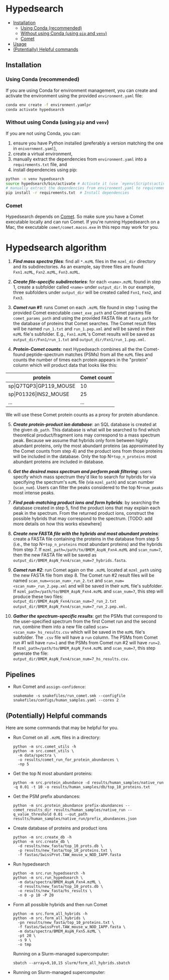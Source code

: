 # Hypedsearch <!-- omit in toc -->

- [Installation](#installation)
  - [Using Conda (recommended)](#using-conda-recommended)
  - [Without using Conda (using `pip` and `venv`)](#without-using-conda-using-pip-and-venv)
  - [Comet](#comet)
- [Usage](#usage)
- [(Potentially) Helpful commands](#potentially-helpful-commands)


## Installation

### Using Conda (recommended)

If you are using Conda for environment management, you can create and activate the environment using the provided `environment.yaml` file:

```bash
conda env create -f environment.yamlpr
conda activate hypedsearch
```

### Without using Conda (using `pip` and `venv`)

If you are not using Conda, you can:

1. ensure you have Python installed (preferably a version matching the one in `enivornment.yaml`),
2. create a virtual environment, 
3. manually extract the dependencies from `environment.yaml` into a `requirements.txt` file, and
4. install dependencies using pip:

```bash
python -m venv hypedsearch
source hypedsearch/bin/activate # Activate it (use `myenv\Scripts\activate` on Windows)
# manually extract the dependencies from environment.yaml to requirements.txt
pip install -r requirements.txt  # Install dependencies
```

### Comet

Hypedsearch depends on [Comet](https://comet-ms.sourceforge.net/). 
So make sure you have a Comet executable locally and can run Comet. 
If you're running Hypedsearch on a Mac, the executable `comet/comet.macos.exe` in this repo may work for you.

<!-- ## Usage

Make sure `hypedsearch` or the environment in which you installed the Hypedsearch dependencies is activated. 
Once the environment is activated, the following command should work and show the help page:

```bash 
python hypedsearch.py -h
```

Here's an example usage of Hypedsearch that should work after cloning the repo, following the installation requirements above, and, if needed, updating the paths to the Comet executable and `comet.params` file:

```bash
python hypedsearch.py \
--mzml_dir data/spectra \
--mzml_path data/spectra/BMEM_AspN_Fxn4.mzML \
--output_dir results/test \
--db_path results/test/test.db \
--scan_num 7 \
--top_n_proteins 50 \
--num_peaks 100 \
--comet_exe_path comet/comet.macos.exe \
--comet_params_path comet/comet.params \
--fasta_path fastas/Uniprot_mouse.fasta \
--cleanup False
``` -->

# Hypedsearch algorithm

1. ***Find mass spectra files***: 
find all `*.mzML` files in the `mzml_dir` directory and its subdirectories. 
As an example, say three files are found `Fxn1.mzML`, `Fxn2.mzML`, `Fxn3.mzML`.

1. ***Create file-specific subdirectories***: 
for each `<name>.mzML` found in step 1, create a subfolder called `<name>` under `output_dir`.
In our example, three subfolders under `output_dir` will be created called `Fxn1`, `Fxn2`, and `Fxn3`.

1. ***Comet run #1***: 
runs Comet on each `.mzML` file found in step 1 using the provided Comet executable `comet_exe_path` and Comet params file `comet_params_path` and using the provided FASTA file at `fasta_path` for the database of proteins that Comet searches.
The Comet result files will be named `run_1.txt` and `run_1.pep.xml` and will be saved in their `mzML` file's subfolder. 
E.g., `Fxn1.mzML`'s Comet results will be saved as `output_dir/Fxn1/run_1.txt` and `output_dir/Fxn1/run_1.pep.xml`.

1. ***Protein-Comet counts***:
next Hypedseach combines all the the Comet-found peptide-spectrum matches (PSMs) from all the `mzML` files and counts the number of times each protein appears in the "protein" column which will product data that looks like this:

  | protein | Comet count  |
  | - | - |
  | sp\|Q7TQP3\|GP119_MOUSE | 10 | 
  | sp\|P01326\|INS2_MOUSE | 25 | 
  | ... | ... | 

  We will use these Comet protein counts as a proxy for protein abundance. 

5. ***Create protein-product ion database***: 
an SQL database is created at the given `db_path`.
This database is what will be searched to find which theoretical product/fragment ions may correspond to a mass spectrum peak. 
Because we assume that hybrids only form between highly abundant proteins, only the most abundant proteins (as approximated by the Comet counts from step 4) and the product ions from those proteins will be included in the database.
Only the top N=`top_n_proteins` most abundant proteins are included in database.

6. ***Get the desired mass spectrum and perform peak filtering***: 
users specify which mass spectrum they'd like to search for hybrids for via specifying the spectrum's `mzML` file (via `mzml_path`) and scan number (`scan_num`).
Users can filter the peaks considered to the top N=`num_peaks` most intense peaks.

7. ***Find peak-matching product ions and form hybrids***: 
by searching the database created in step 5, find the product ions that may explain each peak in the spectrum. From the returned product ions, construct the possible hybrids that may correspond to the spectrum. [TODO: add more details on how this works elsewhere]

1. ***Create new FASTA file with the hybrids and most abundant proteins***:
create a FASTA file containing the proteins in the database from step 5 (i.e., the top N=`top_n_proteins` most abundant proteins) and the hybrids from step 7.
If `mzml_path=/path/to/BMEM_AspN_Fxn4.mzML` and `scan_num=7`, then the new FASTA file will be saved as `output_dir/BMEM_AspN_Fxn4/scan_num=7_hybrids.fasta`.

1. ***Comet run #2***:
run Comet again on the `.mzML` located at `mzml_path` using the new FASTA file from step 8.
The Comet run #2 result files will be named `scan_num=<scan_num>_run_2.txt` and `scan_num=<scan_num>_run_2.pep.xml` and will be saved in their `mzML` file's subfolder.
If `mzml_path=/path/to/BMEM_AspN_Fxn4.mzML` and `scan_num=7`, this step will produce these two files: `output_dir/BMEM_AspN_Fxn4/scan_num=7_run_2.txt` `output_dir/BMEM_AspN_Fxn4/scan_num=7_run_2.pep.xml`.

1.  ***Gather the spectrum-specific results***:
get the PSMs that correspond to the user-specified spectrum from the first Comet run and the second run, combine them into a new file called `scan=<scan_num>_hs_results.csv` which will be saved in the `mzML` file's subfolder.
The `.csv` file will have a `run` column.
The PSMs from Comet run #1 will have `run=1` and the PSMs from Comet run #2 will have `run=2`. 
If `mzml_path=/path/to/BMEM_AspN_Fxn4.mzML` and `scan_num=7`, this step generate the file: `output_dir/BMEM_AspN_Fxn4/scan_num=7_hs_results.csv`.

## Pipelines

- Run Comet and `assign-confidence`:
  ```
  snakemake -s snakefiles/run_comet.smk --configfile snakefiles/configs/human_samples.yaml --cores 2
  ```

## (Potentially) Helpful commands

Here are some commands that may be helpful for you. 

- Run Comet on all `.mzML` files in a directory:
  ```
  python -m src.comet_utils -h
  python -m src.comet_utils \
    -m data/spectra \
    -o results/comet_run_for_protein_abundances \
    -np 5
  ```
- Get the top N most abundant proteins:
  ```
  python -m src.protein_abundance -d results/human_samples/native_run -q 0.01 -t 10 -o results/human_samples/db/top_10_proteins.txt
  ```
- Get the PSM prefix abundances:
  ```
  python -m src.protein_abundance prefix-abundances --comet_results_dir results/human_samples/native_run --q_value_threshold 0.01 --out_path results/human_samples/native_run/prefix_abundances.json
  ```
- Create database of proteins and product ions
  ```
  python -m src.create_db -h
  python -m src.create_db \
    -d results/new_fasta/top_10_prots.db \
    -p results/new_fasta/top_10_proteins.txt \
    -f fastas/SwissProt.TAW_mouse_w_NOD_IAPP.fasta
  ```

- Run hypedsearch
  ```
  python -m src.run_hypedsearch -h 
  python -m src.run_hypedsearch \
    -m data/spectra/BMEM_AspN_Fxn4.mzML \
    -d results/new_fasta/top_10_prots.db \
    -o results/new_fasta/hs_results \
    -n 0 -p 10 -P 20
  ```

- Form all possible hybrids and then run Comet
  ```
  python -m src.form_all_hybrids -h
  python -m src.form_all_hybrids \
    -pn results/new_fasta/top_10_proteins.txt \
    -f fastas/SwissProt.TAW_mouse_w_NOD_IAPP.fasta \
    -m data/spectra/BMEM_AspN_Fxn5.mzML \
    -pt 20 \
    -s 9 \
    -o tmp
  ```

  Running on a Slurm-managed supercomputer:
  ```
  sbatch --array=9,10,15 slurm/form_all_hybrids.sbatch
  ```

- Running on Slurm-managed supercomputer:
